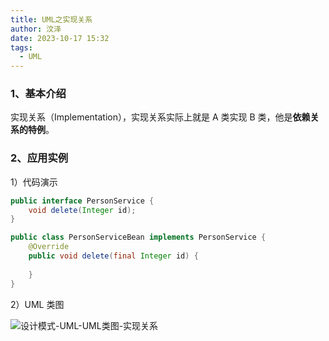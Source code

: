 ```yaml
---
title: UML之实现关系
author: 汶泽
date: 2023-10-17 15:32
tags:
  - UML
---
```

### 1、基本介绍

实现关系（Implementation），实现关系实际上就是 A 类实现 B 类，他是**依赖关系的特例**。

### 2、应用实例

1）代码演示

```java
public interface PersonService {  
    void delete(Integer id);  
}

public class PersonServiceBean implements PersonService {  
    @Override  
    public void delete(final Integer id) {  
  
    }
}
```

2）UML 类图

![设计模式-UML-UML类图-实现关系](https://study-node-md.oss-cn-beijing.aliyuncs.com/2023%2F10%2F17%2F1697528662-5ecaba86c1087163a372fadae695a35e-20231017154422.png)
